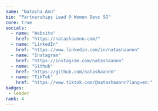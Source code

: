 ```yaml
---
name: "Natasha Ann"
bio: "Partnerships Lead @ Women Devs SG"
core: true
socials:
  - name: "Website"
    href: "https://natashaannn.com/"
  - name: "LinkedIn"
    href: "https://www.linkedin.com/in/natashaannn"
  - name: "Instagram"
    href: "https://instagram.com/natashaannn"
  - name: "Github"
    href: "https://github.com/natashaannn"
  - name: "TikTok"
    href: "https://www.tiktok.com/@natashaannn?lang=en:"
badges:
 - leader
rank: 4
---
```

